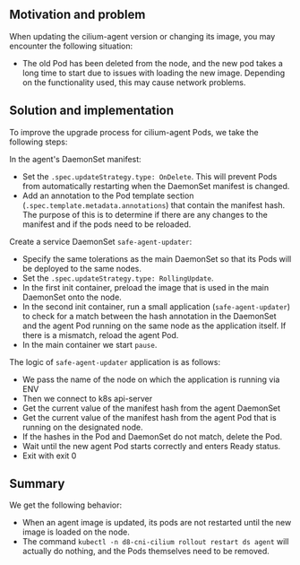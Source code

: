 ## Motivation and problem

When updating the cilium-agent version or changing its image, you may encounter the following situation:

- The old Pod has been deleted from the node, and the new pod takes a long time to start due to issues with loading the new image.
  Depending on the functionality used, this may cause network problems.

## Solution and implementation

To improve the upgrade process for cilium-agent Pods, we take the following steps:

In the agent's DaemonSet manifest:

- Set the `.spec.updateStrategy.type: OnDelete`.
  This will prevent Pods from automatically restarting when the DaemonSet manifest is changed.
- Add an annotation to the Pod template section (`.spec.template.metadata.annotations`) that contain the manifest hash.
  The purpose of this is to determine if there are any changes to the manifest and if the pods need to be reloaded.

Create a service DaemonSet `safe-agent-updater`:

- Specify the same tolerations as the main DaemonSet so that its Pods will be deployed to the same nodes.
- Set the `.spec.updateStrategy.type: RollingUpdate`.
- In the first init container, preload the image that is used in the main DaemonSet onto the node.
- In the second init container, run a small application (`safe-agent-updater`) to check for a match between the hash annotation in the DaemonSet and the agent Pod running on the same node as the application itself. If there is a mismatch, reload the agent Pod.
- In the main container we start `pause`.

The logic of `safe-agent-updater` application is as follows:

- We pass the name of the node on which the application is running via ENV
- Then we connect to k8s api-server
- Get the current value of the manifest hash from the agent DaemonSet
- Get the current value of the manifest hash from the agent Pod that is running on the designated node.
- If the hashes in the Pod and DaemonSet do not match, delete the Pod.
- Wait until the new agent Pod starts correctly and enters Ready status.
- Exit with exit 0

## Summary

We get the following behavior:

- When an agent image is updated, its pods are not restarted until the new image is loaded on the node.
- The command `kubectl -n d8-cni-cilium rollout restart ds agent` will actually do nothing, and the Pods themselves need to be removed.
